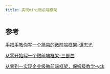 ```yaml
---
title: 实现mini微前端框架
---
```





## 参考

[手把手教你写一个简易的微前端框架-谭志光](https://mp.weixin.qq.com/s/yguZZac17yW2koiQADvROg)

[从零开始写一个微前端框架-三部曲](https://juejin.cn/post/6993210363072217096)

[从零到一实现企业级微前端框架，保姆级教学-yck](https://juejin.cn/post/7004661323124441102#heading-14)